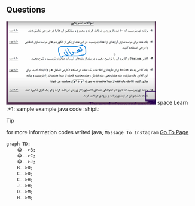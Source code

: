 ## Questions
<img src='Questions.png' width='400px' title='Questions - سوالات'>
space Learn :+1: sample example java code :shipit:

> [!TIP]
> for more information codes writed java, `Massage To Instagram` [Go To Page](https://instagram.com/ama.player0000)

```mermaid
graph TD;
    😂-->B;
    😂-->C;
    😂-->J;
    B-->D;
    C-->D;
    C-->H;
    J-->H;
    D-->M;
    H-->M;
```
